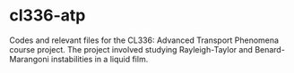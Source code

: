 # cl336-atp
Codes and relevant files for the CL336: Advanced Transport Phenomena course project. The project involved studying Rayleigh-Taylor and Benard-Marangoni instabilities in a liquid film.
